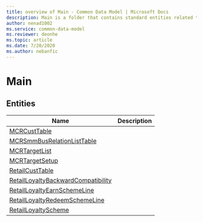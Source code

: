 ```yaml
---
title: overview of Main - Common Data Model | Microsoft Docs
description: Main is a folder that contains standard entities related to the Common Data Model.
author: nenad1002
ms.service: common-data-model
ms.reviewer: deonhe
ms.topic: article
ms.date: 7/20/2020
ms.author: nebanfic
---
```


# Main


## Entities

|Name|Description|
|---|---|
|[MCRCustTable](MCRCustTable.md)||
|[MCRSmmBusRelationListTable](MCRSmmBusRelationListTable.md)||
|[MCRTargetList](MCRTargetList.md)||
|[MCRTargetSetup](MCRTargetSetup.md)||
|[RetailCustTable](RetailCustTable.md)||
|[RetailLoyaltyBackwardCompatibility](RetailLoyaltyBackwardCompatibility.md)||
|[RetailLoyaltyEarnSchemeLine](RetailLoyaltyEarnSchemeLine.md)||
|[RetailLoyaltyRedeemSchemeLine](RetailLoyaltyRedeemSchemeLine.md)||
|[RetailLoyaltyScheme](RetailLoyaltyScheme.md)||
